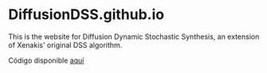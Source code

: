 # DiffusionDSS.github.io

This is the website for Diffusion Dynamic Stochastic Synthesis, an extension of Xenakis' original DSS algorithm.

Código disponible [aquí](https://github.com/DDSS)
